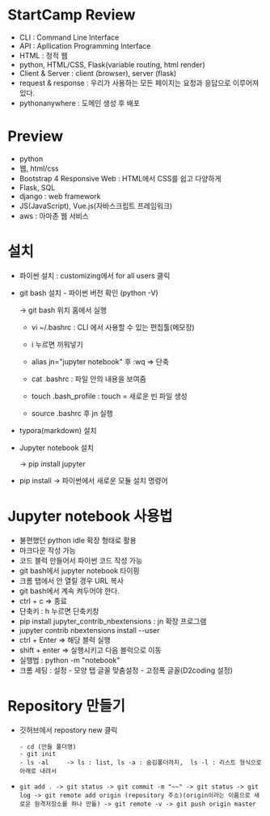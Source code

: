 # StartCamp Review

- CLI : Command Line Interface
- API : Apllication Programming Interface 
- HTML : 정적 웹
- python, HTML/CSS, Flask(variable routing, html render)
- Client & Server : client (browser), server (flask)
- request & response : 우리가 사용하는 모든 페이지는 요청과 응답으로 이루어져 있다.
- pythonanywhere : 도메인 생성 후 배포 

# Preview

- python 
- 웹, html/css
- Bootstrap 4 Responsive Web : HTML에서 CSS를 쉽고 다양하게 
- Flask, SQL
- django : web framework
- JS(JavaScript), Vue.js(자바스크립트 프레임워크)
- aws : 아마존 웹 서비스

# 설치

- 파이썬 설치 : customizing에서 for all users 클릭

- git bash 설치 - 파이썬 버전 확인 (python -V)

  -> git bash 위치 홈에서 실행 

  - vi ~/.bashrc : CLI 에서 사용할 수 있는 편집툴(메모장)

  - i 누르면 끼워넣기 
  - alias jn="jupyter notebook" 후 :wq  => 단축
  - cat .bashrc : 파일 안의 내용을 보여줌
  - touch .bash_profile : touch = 새로운 빈 파일 생성 
  - source .bashrc 후 jn 실행 

- typora(markdown) 설치

- Jupyter notebook 설치

  -> pip install jupyter

- pip install -> 파이썬에서 새로운 모듈 설치 명령어

#  Jupyter notebook 사용법

- 불편했던 python idle 확장 형태로 활용 
- 마크다운 작성 가능 
- 코드 블럭 만들어서 파이썬 코드 작성 가능 
- git bash에서 jupyter notebook 타이핑 
- 크롬 탭에서 안 열릴 경우 URL 복사 
- git bash에서 계속 켜두어야 한다.
- ctrl + c => 종료 
- 단축키 : h 누르면 단축키창
- pip install jupyter_contrib_nbextensions  : jn 확장 프로그램
- jupyter contrib nbextensions install --user
- ctrl + Enter => 해당 블럭 실행
- shift + enter => 실행시키고 다음 블럭으로 이동
- 실행법 : python -m "notebook"
- 크롬 세팅 : 설정 - 모양 탭 글꼴 맞춤설정 - 고정폭 글꼴(D2coding 설정)

# Repository 만들기

- 깃허브에서 repostory new 클릭 

  ```
  - cd (만들 폴더명)
  - git init
  - ls -al     -> ls : list, ls -a : 숨김폴더까지,  ls -l : 리스트 형식으로 아래로 내려서
  ```

- ```
  git add . -> git status -> git commit -m "~~" -> git status -> git log -> git remote add origin (repository 주소)(origin이라는 이름으로 새로운 원격저장소를 하나 만듦) -> git remote -v -> git push origin master
  ```

  































